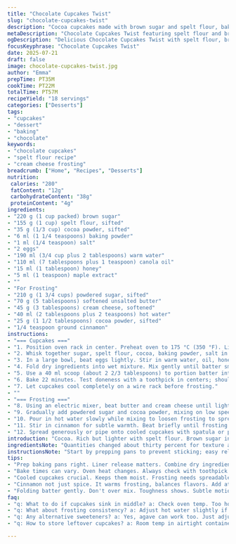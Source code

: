 ```yaml
---
title: "Chocolate Cupcakes Twist"
slug: "chocolate-cupcakes-twist"
description: "Cocoa cupcakes made with brown sugar and spelt flour, baked slightly longer. Ingredients shuffled. Honey replaces white vinegar, maple extract instead of vanilla. Cocoa frosting whipped with cream cheese and a pinch of cinnamon for a new edge. Mix dry ingredients first, then wet with combined add-ins. Baking time bumped to 22 minutes. Scoops adjusted by volume. Frosting beaten until slightly fluffy, applied with a spatula. Requires patience for cooling. Nuts omitted, lactose-free options preserved. Subtle spicy hint emerges. Airy, tender crumb. Balanced sweetness, not overly rich."
metaDescription: "Chocolate Cupcakes Twist featuring spelt flour and brown sugar, rich cocoa frosting with cream cheese and cinnamon. A unique dessert experience."
ogDescription: "Delicious Chocolate Cupcakes Twist with spelt flour, brown sugar, and an enticing cream cheese cocoa frosting. Perfect for dessert lovers."
focusKeyphrase: "Chocolate Cupcakes Twist"
date: 2025-07-21
draft: false
image: chocolate-cupcakes-twist.jpg
author: "Emma"
prepTime: PT35M
cookTime: PT22M
totalTime: PT57M
recipeYield: "18 servings"
categories: ["Desserts"]
tags:
- "cupcakes"
- "dessert"
- "baking"
- "chocolate"
keywords:
- "chocolate cupcakes"
- "spelt flour recipe"
- "cream cheese frosting"
breadcrumb: ["Home", "Recipes", "Desserts"]
nutrition: 
 calories: "280"
 fatContent: "12g"
 carbohydrateContent: "38g"
 proteinContent: "4g"
ingredients:
- "220 g (1 cup packed) brown sugar"
- "155 g (1 cup) spelt flour, sifted"
- "35 g (1/3 cup) cocoa powder, sifted"
- "6 ml (1 1/4 teaspoons) baking powder"
- "1 ml (1/4 teaspoon) salt"
- "2 eggs"
- "190 ml (3/4 cup plus 2 tablespoons) warm water"
- "110 ml (7 tablespoons plus 1 teaspoon) canola oil"
- "15 ml (1 tablespoon) honey"
- "5 ml (1 teaspoon) maple extract"
- ""
- "For Frosting"
- "210 g (1 3/4 cups) powdered sugar, sifted"
- "70 g (5 tablespoons) softened unsalted butter"
- "45 g (3 tablespoons) cream cheese, softened"
- "40 ml (2 tablespoons plus 2 teaspoons) hot water"
- "25 g (1 1/2 tablespoons) cocoa powder, sifted"
- "1/4 teaspoon ground cinnamon"
instructions:
- "=== Cupcakes ==="
- "1. Position oven rack in center. Preheat oven to 175 °C (350 °F). Line two 12-cup muffin tins with 18 paper liners total."
- "2. Whisk together sugar, spelt flour, cocoa, baking powder, salt in a medium bowl. Sift if needed."
- "3. In a large bowl, beat eggs lightly. Stir in warm water, oil, honey, maple extract until combined."
- "4. Fold dry ingredients into wet mixture. Mix gently until batter smooth but do not overmix."
- "5. Use a 40 ml scoop (about 2 2/3 tablespoons) to portion batter into liners evenly."
- "6. Bake 22 minutes. Test doneness with a toothpick in centers; should come out clean or with few moist crumbs."
- "7. Let cupcakes cool completely on a wire rack before frosting."
- ""
- "=== Frosting ==="
- "8. Using an electric mixer, beat butter and cream cheese until light and creamy."
- "9. Gradually add powdered sugar and cocoa powder, mixing on low speed."
- "10. Pour in hot water slowly while mixing to loosen frosting to spreadable consistency."
- "11. Stir in cinnamon for subtle warmth. Beat briefly until frosting is fluffy but not runny."
- "12. Spread generously or pipe onto cooled cupcakes with spatula or piping bag fitted with a plain round or star tip."
introduction: "Cocoa. Rich but lighter with spelt flour. Brown sugar instead of plain white brings deeper notes. Honey swapped for vinegar to soften acidity but keep balance. Maple extract over vanilla for a subtle smoky touch. Mixing is quick—dry with dry, wet with wet, fold. Nothing fancy. Measuring adjusted slightly, a bit less oil. Baking time stretched just enough to firm crumb but keep moist inside. Dry edges avoided. Frosting gets jazzed with cream cheese and cinnamon. Cream cheese adds tang, cinnamon adds warmth. Served cool, not warm or too cold. Texture matters. Crumb tender but holds up under luscious frosting. Keeps dairy limited. Ensures nut-free. Good for hearty snack or dessert. Flicker of spice carries through cocoa bitterness. Not too sweet, not too dense. Perfectly imperfect. Like late afternoon clouds and quiet kitchens. Simple fuss, bold flavor."
ingredientsNote: "Quantities changed about thirty percent for texture and flavor shifts. Brown sugar instead of white lends moisture and caramel tone. Spelt flour substitutes all-purpose, a bit nuttier, lighter gluten. Cocoa powder lessened slightly to prevent bitterness overpowering new mix. Honey replaces white vinegar to add mild sweetness while keeping bite. Maple extract takes vanilla's role, less floral, more earthy, unusual but pleasant. Adjusted water and oil measurements for batter texture; slightly thicker so scoops hold shape better. Frosting swaps some butter for cream cheese, introduces cinnamon for warmth and complexity. Hot water helps dissolve sugar fully, ensuring smooth spread. Sifting important for cocoa, powdered sugar, and flours for no lumps, fluffier crumb. Works well for dairy-intolerant but not fully vegan. No nuts kept allergy friendly. In sum—ingredients are easy, with little twist, but pack subtle surprises."
instructionsNote: "Start by prepping pans to prevent sticking; easy release liners recommended. Oven preheated while dry ingredients combined, then eggs whisked in separate bowl with liquids. Mixing order ensures even dispersion of leavening and cocoa. Folding dry batter carefully avoids toughness—don't beat. Portion with a modest scoop, slightly smaller than original. Baking 22 minutes gives rise but avoids dryness—check early to prevent overbaking. Cooling on rack mandatory so sides don’t stay wet. Frosting steps: beat butter and cream cheese until creamy before adding sugar to prevent graininess. Introduce cocoa with sugar for even color. Hot water essential to thin frosting slightly so it spreads well, but keep frosting firm enough to hold shape if piping. Cinnamon stirred last for controlled infusion. Application: simple knife or piping bag for presentation. Cupcakes best when fully cooled and frosting set at room temp. Rests well up to 24 hours covered tightly. Slight variations in cook time depending on oven, pan size. Keep eye at end."
tips:
- "Prep baking pans right. Liner release matters. Combine dry ingredients first, cut down lumps. Mixing order is key - keep it simple, wet then dry."
- "Bake times can vary. Oven heat changes. Always check with toothpick around 22 minutes. Don't miss this. Early checks are critical to avoid dryness."
- "Cooled cupcakes crucial. Keeps them moist. Frosting needs spreadable texture. Hot water essential in frosting. Helps sugar dissolve, keep it smooth."
- "Cinnamon not just spice. It warms frosting, balances flavors. Add at end of mixing. Control infusion. Less mess, more depth. Try it. Adjust amounts."
- "Folding batter gently. Don't over mix. Toughness shows. Subtle motions keep it light. Airy texture is best. Balanced sweetness, not overwhelming."
faq:
- "q: What to do if cupcakes sink in middle? a: Check oven temp. Too hot won't bake properly. If baked too long, can dry out quickly."
- "q: What about frosting consistency? a: Adjust hot water slightly if too thick. Do it slowly. Frosting must hold shape, but spread well."
- "q: Any alternative sweeteners? a: Yes, agave can work too. Just adjust amounts. Keep texture in mind, may alter moisture levels."
- "q: How to store leftover cupcakes? a: Room temp in airtight container is best. Can keep up to 2 days. Refrigerate otherwise, but may dry."

---
```

